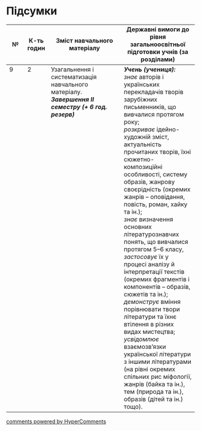 <div id="hypercomments_widget" class="js-hypercomments-widget invisible"></div>

# Підсумки

<table>
  <tr>
    <td width="10%" align="center"><b>№</b></td>
    <td width="10%" align="center"><b>К-ть годин</b></td>
    <td width="40%" align="center"><b>Зміст навчального матеріалу</b></td>
    <td width="40%" align="center"><b>Державні вимоги до рівня загальноосвітньої підготовки учнів (за розділами)</b></td>
  </tr>
<tbody>
  <tr>
<td width="10%" style="vertical-align:top !important;">9</td>
<td width="10%" style="vertical-align:top !important;">2</td>
    <td width="40%" style="vertical-align:top !important;">
Узагальнення і систематизація навчального матеріалу.<br>
<b><i>Завершення ІI семестру (+ 6 год. резерв)</i></b>
</td>
    <td width="40%" style="vertical-align:top !important;">
<i><b>Учень (учениця):</b></i><br>
<i>знає</i> авторів і українських перекладачів творів зарубіжних письменників, що вивчалися протягом року; <br>
<i>розкриває</i> ідейно-художній зміст, актуальність прочитаних творів, їхні сюжетно-композиційні особливості, систему образів, жанрову своєрідність (окремих жанрів – оповідання, повість, роман, хайку та ін.); <br>
<i>знає</i> визначення основних літературознавчих понять, що вивчалися протягом 5–6 класу, <i>застосовує</i> їх у процесі аналізу й інтерпретації текстів (окремих фрагментів і компонентів – образів, сюжетів та ін.); <br>
<i>демонструє</i> вміння порівнювати твори літератури та їхнє втілення в різних видах мистецтва; <br>
<i>усвідомлює</i> взаємозв’язки української літератури з іншими літературами (на рівні окремих спільних рис міфології, жанрів (байка та ін.), тем (природа та ін.), образів (дітей та ін.) тощо).
  </td>
</tbody>
</table>

<div class="js-hypercomments-container">
<a href="http://hypercomments.com" class="hc-link" title="comments widget">comments powered by HyperComments</a>
</div>